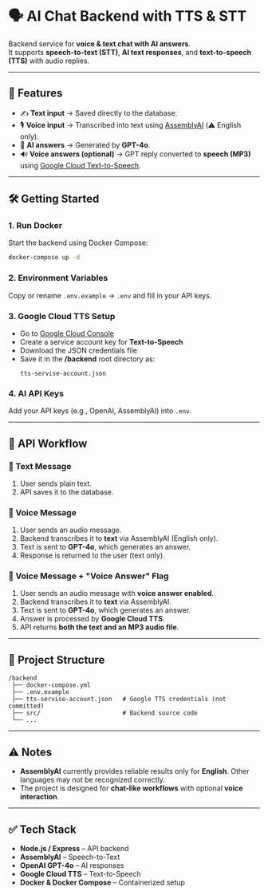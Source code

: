 # 🗣️ AI Chat Backend with TTS & STT

Backend service for **voice & text chat with AI answers**.  
It supports **speech-to-text (STT)**, **AI text responses**, and **text-to-speech (TTS)** with audio replies.

---

## 🚀 Features

- ✍️ **Text input** → Saved directly to the database.
- 🎙️ **Voice input** → Transcribed into text using [AssemblyAI](https://www.assemblyai.com/) (⚠️ English only).
- 🤖 **AI answers** → Generated by **GPT-4o**.
- 🔊 **Voice answers (optional)** → GPT reply converted to **speech (MP3)** using [Google Cloud Text-to-Speech](https://cloud.google.com/text-to-speech).

---

## 🛠️ Getting Started

### 1. Run Docker

Start the backend using Docker Compose:

```bash
docker-compose up -d
```

### 2. Environment Variables

Copy or rename `.env.example` → `.env` and fill in your API keys.

### 3. Google Cloud TTS Setup

- Go to [Google Cloud Console](https://console.cloud.google.com/)
- Create a service account key for **Text-to-Speech**
- Download the JSON credentials file
- Save it in the **/backend** root directory as:
  ```
  tts-servise-account.json
  ```

### 4. AI API Keys

Add your API keys (e.g., OpenAI, AssemblyAI) into `.env`.

---

## 🔄 API Workflow

### 📝 Text Message

1. User sends plain text.
2. API saves it to the database.

### 🎤 Voice Message

1. User sends an audio message.
2. Backend transcribes it to **text** via AssemblyAI (English only).
3. Text is sent to **GPT-4o**, which generates an answer.
4. Response is returned to the user (text only).

### 🎤 Voice Message + "Voice Answer" Flag

1. User sends an audio message with **voice answer enabled**.
2. Backend transcribes it to **text** via AssemblyAI.
3. Text is sent to **GPT-4o**, which generates an answer.
4. Answer is processed by **Google Cloud TTS**.
5. API returns **both the text and an MP3 audio file**.

---

## 📂 Project Structure

```
/backend
 ├── docker-compose.yml
 ├── .env.example
 ├── tts-servise-account.json   # Google TTS credentials (not committed)
 ├── src/                       # Backend source code
 └── ...
```

---

## ⚠️ Notes

- **AssemblyAI** currently provides reliable results only for **English**. Other languages may not be recognized correctly.
- The project is designed for **chat-like workflows** with optional **voice interaction**.

---

## ✅ Tech Stack

- **Node.js / Express** – API backend
- **AssemblyAI** – Speech-to-Text
- **OpenAI GPT-4o** – AI responses
- **Google Cloud TTS** – Text-to-Speech
- **Docker & Docker Compose** – Containerized setup
